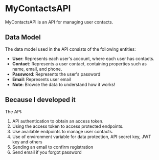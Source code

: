 <h1>MyContactsAPI</h1>

<p>MyContactsAPI is an API for managing user contacts.</p>

<h2>Data Model</h2>

<p>The data model used in the API consists of the following entities:</p>

<ul>
    <li><strong>User</strong>: Represents each user's account, where each user has contacts.</li>
    <li><strong>Contact</strong>: Represents a user contact, containing properties such as name, email, and phone.</li>
    <li><strong>Password</strong>: Represents the user's password</li>
    <li><strong>Email</strong>: Represents user email</li>
    <li><strong>Note</strong>: Browse the data to understand how it works!</li>
</ul>

<h2>Because I developed it</h2>

<p>The API:</p>

<ol>
    <li>API authentication to obtain an access token.</li>
    <li>Using the access token to access protected endpoints.</li>
    <li>Use available endpoints to manage user contacts.</li>
    <li>Use of environment variable for data protection, API secret key, JWT key and others</li>
    <li>Sending an email to confirm registration</li>
    <li>Send email if you forgot password</li>
</ol>
